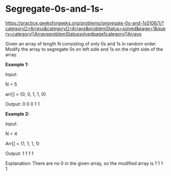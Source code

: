 # Segregate-0s-and-1s-

https://practice.geeksforgeeks.org/problems/segregate-0s-and-1s5106/1/?category[]=Arrays&category[]=Arrays&problemStatus=solved&page=1&query=category[]ArraysproblemStatussolvedpage1category[]Arrays

Given an array of length N consisting of only 0s and 1s in random order. Modify the array to segregate 0s on left side and 1s on the right side of the array.

**Example 1:**

Input:

N = 5

arr[] = {0, 0, 1, 1, 0}

Output: 0 0 0 1 1

**Example 2:**

Input:

N = 4

Arr[] = {1, 1, 1, 1}

Output: 1 1 1 1

Explanation: There are no 0 in the given array, 
so the modified array is 1 1 1 1.
